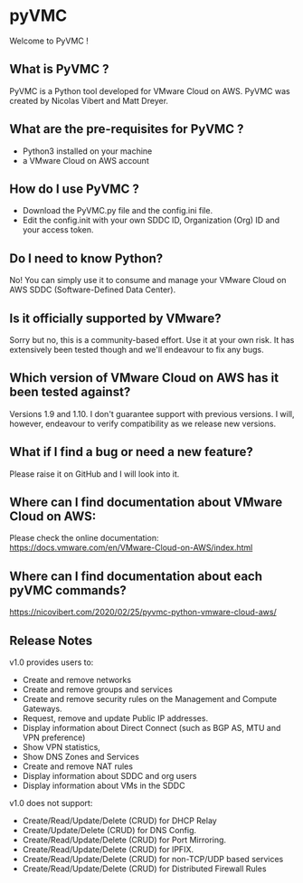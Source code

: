# pyVMC
Welcome to PyVMC !

## What is PyVMC ? 
PyVMC is a Python tool developed for VMware Cloud on AWS. PyVMC was created by Nicolas Vibert and Matt Dreyer.

## What are the pre-requisites for PyVMC ?
- Python3 installed on your machine
- a VMware Cloud on AWS account

## How do I use PyVMC ?
- Download the PyVMC.py file and the config.ini file. 
- Edit the config.init with your own SDDC ID,  Organization (Org) ID and your access token.

## Do I need to know Python?
No! You can simply use it to consume and manage your VMware Cloud on AWS SDDC (Software-Defined Data Center). 

## Is it officially supported by VMware?
Sorry but no, this is a community-based effort. Use it at your own risk. It has extensively been tested though and we'll endeavour to fix any bugs.

## Which version of VMware Cloud on AWS has it been tested against?
Versions 1.9 and 1.10. I don't guarantee support with previous versions. 
I will, however, endeavour to verify compatibility as we release new versions.

## What if I find a bug or need a new feature?
Please raise it on GitHub and I will look into it.

## Where can I find documentation about VMware Cloud on AWS:
Please check the online documentation:
https://docs.vmware.com/en/VMware-Cloud-on-AWS/index.html

## Where can I find documentation about each pyVMC commands?
https://nicovibert.com/2020/02/25/pyvmc-python-vmware-cloud-aws/

## Release Notes
v1.0 provides users to:
- Create and remove networks
- Create and remove groups and services
- Create and remove security rules on the Management and Compute Gateways.
- Request, remove and update Public IP addresses.
- Display information about Direct Connect (such as BGP AS, MTU and VPN preference)
- Show VPN statistics, 
- Show DNS Zones and Services
- Create and remove NAT rules
- Display information about SDDC and org users
- Display information about VMs in the SDDC

v1.0 does not support:
- Create/Read/Update/Delete (CRUD) for DHCP Relay 
- Create/Update/Delete (CRUD) for DNS Config.
- Create/Read/Update/Delete (CRUD) for Port Mirroring.
- Create/Read/Update/Delete (CRUD) for IPFIX.
- Create/Read/Update/Delete (CRUD) for non-TCP/UDP based services
- Create/Read/Update/Delete (CRUD) for Distributed Firewall Rules
